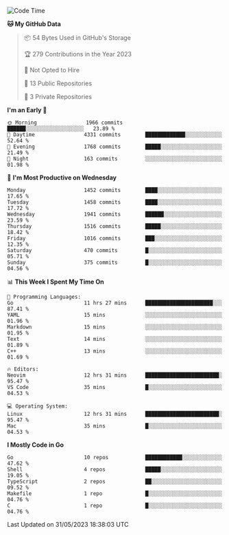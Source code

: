 <!--START_SECTION:waka-->
![Code Time](http://img.shields.io/badge/Code%20Time-25%20hrs%2012%20mins-blue)

**🐱 My GitHub Data** 

> 📦 54 Bytes Used in GitHub's Storage 
 > 
> 🏆 279 Contributions in the Year 2023
 > 
> 🚫 Not Opted to Hire
 > 
> 📜 13 Public Repositories 
 > 
> 🔑 3 Private Repositories 
 > 
**I'm an Early 🐤** 

```text
🌞 Morning                1966 commits        ██████░░░░░░░░░░░░░░░░░░░   23.89 % 
🌆 Daytime                4331 commits        █████████████░░░░░░░░░░░░   52.64 % 
🌃 Evening                1768 commits        █████░░░░░░░░░░░░░░░░░░░░   21.49 % 
🌙 Night                  163 commits         ░░░░░░░░░░░░░░░░░░░░░░░░░   01.98 % 
```
📅 **I'm Most Productive on Wednesday** 

```text
Monday                   1452 commits        ████░░░░░░░░░░░░░░░░░░░░░   17.65 % 
Tuesday                  1458 commits        ████░░░░░░░░░░░░░░░░░░░░░   17.72 % 
Wednesday                1941 commits        ██████░░░░░░░░░░░░░░░░░░░   23.59 % 
Thursday                 1516 commits        █████░░░░░░░░░░░░░░░░░░░░   18.42 % 
Friday                   1016 commits        ███░░░░░░░░░░░░░░░░░░░░░░   12.35 % 
Saturday                 470 commits         █░░░░░░░░░░░░░░░░░░░░░░░░   05.71 % 
Sunday                   375 commits         █░░░░░░░░░░░░░░░░░░░░░░░░   04.56 % 
```


📊 **This Week I Spent My Time On** 

```text
💬 Programming Languages: 
Go                       11 hrs 27 mins      ██████████████████████░░░   87.41 % 
YAML                     15 mins             ░░░░░░░░░░░░░░░░░░░░░░░░░   01.96 % 
Markdown                 15 mins             ░░░░░░░░░░░░░░░░░░░░░░░░░   01.95 % 
Text                     14 mins             ░░░░░░░░░░░░░░░░░░░░░░░░░   01.89 % 
C++                      13 mins             ░░░░░░░░░░░░░░░░░░░░░░░░░   01.69 % 

🔥 Editors: 
Neovim                   12 hrs 31 mins      ████████████████████████░   95.47 % 
VS Code                  35 mins             █░░░░░░░░░░░░░░░░░░░░░░░░   04.53 % 

💻 Operating System: 
Linux                    12 hrs 31 mins      ████████████████████████░   95.47 % 
Mac                      35 mins             █░░░░░░░░░░░░░░░░░░░░░░░░   04.53 % 
```

**I Mostly Code in Go** 

```text
Go                       10 repos            ████████████░░░░░░░░░░░░░   47.62 % 
Shell                    4 repos             █████░░░░░░░░░░░░░░░░░░░░   19.05 % 
TypeScript               2 repos             ██░░░░░░░░░░░░░░░░░░░░░░░   09.52 % 
Makefile                 1 repo              █░░░░░░░░░░░░░░░░░░░░░░░░   04.76 % 
C                        1 repo              █░░░░░░░░░░░░░░░░░░░░░░░░   04.76 % 
```




 Last Updated on 31/05/2023 18:38:03 UTC
<!--END_SECTION:waka-->
